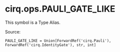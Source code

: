 <div itemscope itemtype="http://developers.google.com/ReferenceObject">
<meta itemprop="name" content="cirq.ops.PAULI_GATE_LIKE" />
<meta itemprop="path" content="Stable" />
</div>

# cirq.ops.PAULI_GATE_LIKE


This symbol is a Type Alias.


Source:

<pre class="devsite-click-to-copy prettyprint lang-py tfo-signature-link">
<code>PAULI_GATE_LIKE = Union[ForwardRef('cirq.Pauli'), ForwardRef('cirq.IdentityGate'), str, int]
</code></pre>




